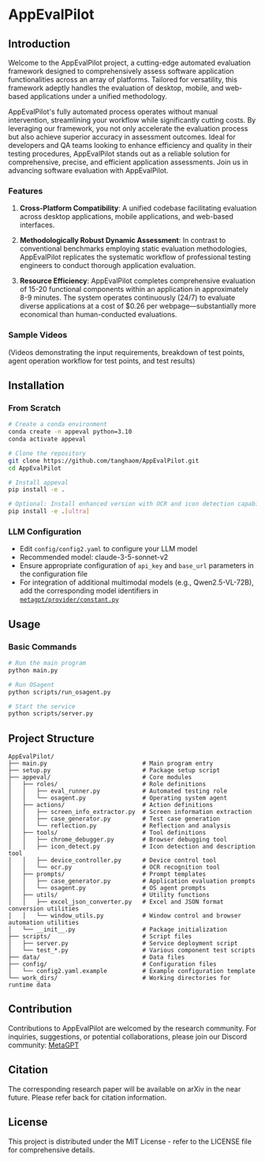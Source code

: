 # AppEvalPilot

## Introduction

Welcome to the AppEvalPilot project, a cutting-edge automated evaluation framework designed to comprehensively assess software application functionalities across an array of platforms. Tailored for versatility, this framework adeptly handles the evaluation of desktop, mobile, and web-based applications under a unified methodology. 

AppEvalPilot's fully automated process operates without manual intervention, streamlining your workflow while significantly cutting costs. By leveraging our framework, you not only accelerate the evaluation process but also achieve superior accuracy in assessment outcomes. Ideal for developers and QA teams looking to enhance efficiency and quality in their testing procedures, AppEvalPilot stands out as a reliable solution for comprehensive, precise, and efficient application assessments. Join us in advancing software evaluation with AppEvalPilot.

### Features

1. **Cross-Platform Compatibility**: A unified codebase facilitating evaluation across desktop applications, mobile applications, and web-based interfaces.
   
2. **Methodologically Robust Dynamic Assessment**: In contrast to conventional benchmarks employing static evaluation methodologies, AppEvalPilot replicates the systematic workflow of professional testing engineers to conduct thorough application evaluation.
   
3. **Resource Efficiency**: AppEvalPilot completes comprehensive evaluation of 15-20 functional components within an application in approximately 8-9 minutes. The system operates continuously (24/7) to evaluate diverse applications at a cost of $0.26 per webpage—substantially more economical than human-conducted evaluations.

### Sample Videos

(Videos demonstrating the input requirements, breakdown of test points, agent operation workflow for test points, and test results)

## Installation

### From Scratch

```bash
# Create a conda environment
conda create -n appeval python=3.10
conda activate appeval

# Clone the repository
git clone https://github.com/tanghaom/AppEvalPilot.git
cd AppEvalPilot

# Install appeval
pip install -e .

# Optional: Install enhanced version with OCR and icon detection capabilities
pip install -e .[ultra]
```

### LLM Configuration

- Edit `config/config2.yaml` to configure your LLM model
- Recommended model: claude-3-5-sonnet-v2
- Ensure appropriate configuration of `api_key` and `base_url` parameters in the configuration file
- For integration of additional multimodal models (e.g., Qwen2.5-VL-72B), add the corresponding model identifiers in [`metagpt/provider/constant.py`](https://github.com/geekan/MetaGPT/blob/79390a28247dbfaf8097d3bcd6e6f23b56e9e444/metagpt/provider/constant.py#L34)

## Usage

### Basic Commands

```bash
# Run the main program
python main.py
```

```bash
# Run OSagent
python scripts/run_osagent.py
```

```bash
# Start the service
python scripts/server.py
```

## Project Structure

```
AppEvalPilot/
├── main.py                           # Main program entry
├── setup.py                          # Package setup script
├── appeval/                          # Core modules
│   ├── roles/                        # Role definitions
│   │   ├── eval_runner.py            # Automated testing role
│   │   └── osagent.py                # Operating system agent
│   ├── actions/                      # Action definitions
│   │   ├── screen_info_extractor.py  # Screen information extraction
│   │   ├── case_generator.py         # Test case generation
│   │   └── reflection.py             # Reflection and analysis
│   ├── tools/                        # Tool definitions
│   │   ├── chrome_debugger.py        # Browser debugging tool
│   │   ├── icon_detect.py            # Icon detection and description tool
│   │   ├── device_controller.py      # Device control tool
│   │   └── ocr.py                    # OCR recognition tool
│   ├── prompts/                      # Prompt templates
│   │   ├── case_generator.py         # Application evaluation prompts
│   │   └── osagent.py                # OS agent prompts
│   ├── utils/                        # Utility functions
│   │   ├── excel_json_converter.py   # Excel and JSON format conversion utilities
│   │   └── window_utils.py           # Window control and browser automation utilities
│   └── __init__.py                   # Package initialization
├── scripts/                          # Script files
│   ├── server.py                     # Service deployment script
│   └── test_*.py                     # Various component test scripts
├── data/                             # Data files
├── config/                           # Configuration files
│   └── config2.yaml.example          # Example configuration template
└── work_dirs/                        # Working directories for runtime data
```

## Contribution

Contributions to AppEvalPilot are welcomed by the research community. For inquiries, suggestions, or potential collaborations, please join our Discord community: [MetaGPT](https://discord.gg/ZRHeExS6xv)

## Citation

The corresponding research paper will be available on arXiv in the near future. Please refer back for citation information.

## License

This project is distributed under the MIT License - refer to the LICENSE file for comprehensive details.
